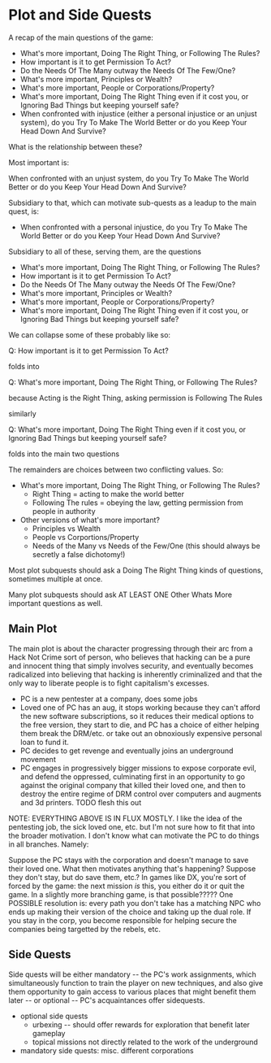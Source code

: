 # Plot and Side Quests

A recap of the main questions of the game:

  - What's more important, Doing The Right Thing, or Following The Rules?
  - How important is it to get Permission To Act?
  - Do the Needs Of The Many outway the Needs Of The Few/One?
  - What's more important, Principles or Wealth?
  - What's more important, People or Corporations/Property?
  - What's more important, Doing The Right Thing even if it cost you, or Ignoring Bad Things but keeping yourself safe?
  - When confronted with injustice (either a personal injustice or an unjust system), do you Try To Make The World Better or do you Keep Your Head Down And Survive?

What is the relationship between these?

Most important is:

When confronted with an unjust system, do you Try To Make The World Better or do you Keep Your Head Down And Survive?

Subsidiary to that, which can motivate sub-quests as a leadup to the main quest, is:

- When confronted with a personal injustice, do you Try To Make The World Better or do you Keep Your Head Down And Survive?

Subsidiary to all of these, serving them, are the questions

  - What's more important, Doing The Right Thing, or Following The Rules?
  - How important is it to get Permission To Act?
  - Do the Needs Of The Many outway the Needs Of The Few/One?
  - What's more important, Principles or Wealth?
  - What's more important, People or Corporations/Property?
  - What's more important, Doing The Right Thing even if it cost you, or Ignoring Bad Things but keeping yourself safe?

We can collapse some of these probably like so:

  Q: How important is it to get Permission To Act?
  
  folds into

  Q: What's more important, Doing The Right Thing, or Following The Rules?

  because Acting is the Right Thing, asking permission is Following The Rules

  similarly

  Q: What's more important, Doing The Right Thing even if it cost you, or Ignoring Bad Things but keeping yourself safe?

  folds into the main two questions

The remainders are choices between two conflicting values. So:

  - What's more important, Doing The Right Thing, or Following The Rules?
    - Right Thing = acting to make the world better
    - Following The rules = obeying the law, getting permission from people in authority
  - Other versions of what's more important?
    - Principles vs Wealth
    - People vs Corportions/Property
    - Needs of the Many vs Needs of the Few/One (this should always be secretly a false dichotomy!)

Most plot subquests should ask a Doing The Right Thing kinds of questions, sometimes multiple at once.

Many plot subquests should ask AT LEAST ONE Other Whats More important questions as well.

## Main Plot

The main plot is about the character progressing through their arc from a Hack Not Crime sort of person, who believes that hacking can be a pure and innocent thing that simply involves security, and eventually becomes radicalized into believing that hacking is inherently criminalized and that the only way to liberate people is to fight capitalism's excesses.

- PC is a new pentester at a company, does some jobs
- Loved one of PC has an aug, it stops working because they can't afford the new software subscriptions, so it reduces their medical options to the free version, they start to die, and PC has a choice of either helping them break the DRM/etc. or take out an obnoxiously expensive personal loan to fund it.
- PC decides to get revenge and eventually joins an underground movement
- PC engages in progressively bigger missions to expose corporate evil, and defend the oppressed, culminating first in an opportunity to go against the original company that killed their loved one, and then to destroy the entire regime of DRM control over computers and augments and 3d printers. TODO flesh this out

NOTE: EVERYTHING ABOVE IS IN FLUX MOSTLY. I like the idea of the pentesting job, the sick loved one, etc. but I'm not sure how to fit that into the broader motivation. I don't know what can motivate the PC to do things in all branches. Namely:

  Suppose the PC stays with the corporation and doesn't manage to save their loved one. What then motivates anything that's happening?
  Suppose they don't stay, but do save them, etc.?
  In games like DX, you're sort of forced by the game: the next mission *is* this, you either do it or quit the game. In a slightly more branching game, is that possible?????
  One POSSIBLE resolution is: every path you don't take has a matching NPC who ends up making their version of the choice and taking up the dual role. If you stay in the corp, you become responsible for helping secure the companies being targetted by the rebels, etc.

## Side Quests

Side quests will be either mandatory -- the PC's work assignments, which simultaneously function to train the player on new techniques, and also give them opportunity to gain access to various places that might benefit them later -- or optional -- PC's acquaintances offer sidequests.

- optional side quests
  - urbexing -- should offer rewards for exploration that benefit later gameplay
  - topical missions not directly related to the work of the underground
- mandatory side quests: misc. different corporations
